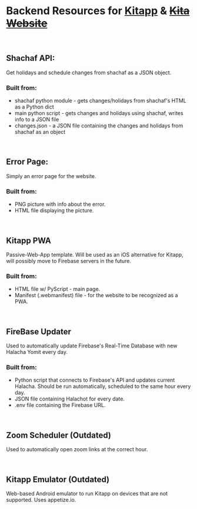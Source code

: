 # **Backend Resources for** [**Kitapp**](https://play.google.com/store/apps/details?id=com.gurfi.GradeApp) **&** [**~~Kita Website~~**](https://sites.google.com/view/kita-g6)
  
## Shachaf API:
Get holidays and schedule changes from shachaf as a JSON object.

### Built from:
+ shachaf python module - gets changes/holidays from shachaf's HTML as a Python dict
+ main python script - gets changes and holidays using shachaf, writes info to a JSON file
+ changes.json - a JSON file containing the changes and holidays from shachaf as an object

  
  
## Error Page:
Simply an error page for the website.

### Built from:
+ PNG picture with info about the error.
+ HTML file displaying the picture.

  
  
## Kitapp PWA
Passive-Web-App template.
Will be used as an iOS alternative for Kitapp, will possibly move to Firebase servers in the future.

### Built from:
+ HTML file w/ PyScript - main page.
+ Manifest (.webmanifest) file - for the website to be recognized as a PWA.

  
  
## FireBase Updater
Used to automatically update Firebase's Real-Time Database with new Halacha Yomit every day.

### Built from:
+ Python script that connects to Firebase's API and updates current Halacha. Should be run automatically, scheduled to the same hour every day. 
+ JSON file containing Halachot for every date.
+ .env file containing the Firebase URL.

  
  
## Zoom Scheduler (Outdated)
Used to automatically open zoom links at the correct hour. 

  
  
## Kitapp Emulator (Outdated)
Web-based Android emulator to run Kitapp on devices that are not supported. Uses appetize.io.
